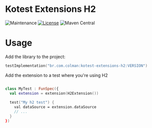 # Kotest Extensions H2

![Maintenance](https://img.shields.io/maintenance/yes/2025)
[![License](https://img.shields.io/github/license/LeoColman/kotest-extensions-h2)](LICENSE)
![Maven Central](https://img.shields.io/maven-central/v/br.com.colman/kotest-extensions-h2)


# Usage
Add the library to the project:
```kotlin
testImplementation("br.com.colman:kotest-extensions-h2:VERSION")
```

Add the extension to a test where you're using H2

```kotlin

class MyTest : FunSpec({
  val extension = extension(H2Extension())
  
  test("My h2 test") {
    val dataSource = extension.dataSource
    // ...
  }
})

```

